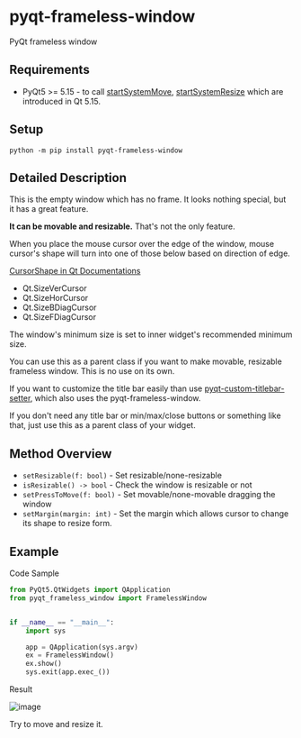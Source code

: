 # pyqt-frameless-window
PyQt frameless window

## Requirements
* PyQt5 >= 5.15 - to call <a href="https://doc.qt.io/qt-5/qwindow.html#startSystemMove">startSystemMove</a>, <a href="https://doc.qt.io/qt-5/qwindow.html#startSystemResize">startSystemResize</a> which are introduced in Qt 5.15.

## Setup
`python -m pip install pyqt-frameless-window`

## Detailed Description
This is the empty window which has no frame. It looks nothing special, but it has a great feature.

<b>It can be movable and resizable.</b> That's not the only feature. 

When you place the mouse cursor over the edge of the window, mouse cursor's shape will turn into one of those below based on direction of edge.

<a href="https://doc.qt.io/qt-5/qt.html#CursorShape-enum">CursorShape in Qt Documentations</a>
* Qt.SizeVerCursor
* Qt.SizeHorCursor
* Qt.SizeBDiagCursor
* Qt.SizeFDiagCursor

The window's minimum size is set to inner widget's recommended minimum size.

You can use this as a parent class if you want to make movable, resizable frameless window. This is no use on its own.

If you want to customize the title bar easily than use <a href="https://github.com/yjg30737/pyqt-custom-titlebar-setter">pyqt-custom-titlebar-setter</a>, which also uses the pyqt-frameless-window.

If you don't need any title bar or min/max/close buttons or something like that, just use this as a parent class of your widget.

## Method Overview
* ```setResizable(f: bool)``` - Set resizable/none-resizable
* ```isResizable() -> bool``` - Check the window is resizable or not
* ```setPressToMove(f: bool)``` - Set movable/none-movable dragging the window
* ```setMargin(margin: int)``` - Set the margin which allows cursor to change its shape to resize form.

## Example
Code Sample
```python
from PyQt5.QtWidgets import QApplication
from pyqt_frameless_window import FramelessWindow


if __name__ == "__main__":
    import sys

    app = QApplication(sys.argv)
    ex = FramelessWindow()
    ex.show()
    sys.exit(app.exec_())
```

Result

![image](https://user-images.githubusercontent.com/55078043/151485588-eea83a1b-7150-4a37-b0f1-6891d5f3da1f.png)

Try to move and resize it.


